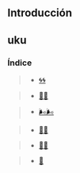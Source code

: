 ## Introducción

uku
---
### Índice

>* [🌀🌀](E01.md)

>* [🧠🧠](Cylance.md)

>* [​🌬️🌬️](HelpScout.md)

>* [🐝🐝](IBM.md)

>* [👾👾](Copilot.md)

>* [📃](Documentacion.md)
